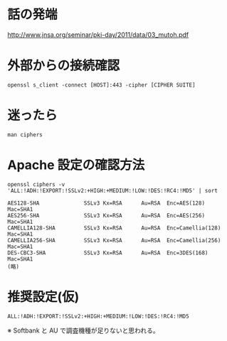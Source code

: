 # 話の発端

<http://www.jnsa.org/seminar/pki-day/2011/data/03_mutoh.pdf>

# 外部からの接続確認

    openssl s_client -connect [HOST]:443 -cipher [CIPHER SUITE]

# 迷ったら

    man ciphers

# Apache 設定の確認方法

    openssl ciphers -v 'ALL:!ADH:!EXPORT:!SSLv2:+HIGH:+MEDIUM:!LOW:!DES:!RC4:!MD5' | sort

    AES128-SHA              SSLv3 Kx=RSA      Au=RSA  Enc=AES(128)  Mac=SHA1
    AES256-SHA              SSLv3 Kx=RSA      Au=RSA  Enc=AES(256)  Mac=SHA1
    CAMELLIA128-SHA         SSLv3 Kx=RSA      Au=RSA  Enc=Camellia(128) Mac=SHA1
    CAMELLIA256-SHA         SSLv3 Kx=RSA      Au=RSA  Enc=Camellia(256) Mac=SHA1
    DES-CBC3-SHA            SSLv3 Kx=RSA      Au=RSA  Enc=3DES(168) Mac=SHA1
    (略)

# 推奨設定(仮)

    ALL:!ADH:!EXPORT:!SSLv2:+HIGH:+MEDIUM:!LOW:!DES:!RC4:!MD5

※ Softbank と AU で調査機種が足りないと思われる。
